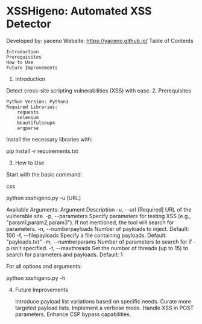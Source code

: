# XSSHigeno: Automated XSS Detector

Developed by: yaceno
Website: https://yaceno.github.io/
Table of Contents

    Introduction
    Prerequisites
    How to Use
    Future Improvements

1. Introduction

Detect cross-site scripting vulnerabilities (XSS) with ease.
2. Prerequisites

    Python Version: Python3
    Required Libraries:
        requests
        selenium
        beautifulsoup4
        argparse

Install the necessary libraries with:

pip install -r requirements.txt

3. How to Use

Start with the basic command:

css

python xsshigeno.py -u [URL]

Available Arguments:
Argument	Description
-u, --url	[Required] URL of the vulnerable site.
-p, --parameters	Specify parameters for testing XSS (e.g., "param1,param2,param3"). If not mentioned, the tool will search for parameters.
-n, --numberpayloads	Number of payloads to inject. Default: 100
-f, --filepayloads	Specify a file containing payloads. Default: "payloads.txt"
-m, --numberparams	Number of parameters to search for if -p isn't specified.
-t, --maxthreads	Set the number of threads (up to 15) to search for parameters and payloads. Default: 1

For all options and arguments:

python xsshigeno.py -h

4. Future Improvements

    Introduce payload list variations based on specific needs.
    Curate more targeted payload lists.
    Implement a verbose mode.
    Handle XSS in POST parameters.
    Enhance CSP bypass capabilities.
